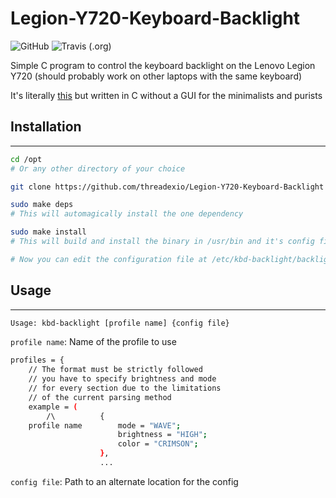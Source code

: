 # Legion-Y720-Keyboard-Backlight
![GitHub](https://img.shields.io/github/license/threadexio/Legion-Y720-Keyboard-Backlight?style=for-the-badge)
![Travis (.org)](https://img.shields.io/travis/threadexio/Legion-Y720-Keyboard-Backlight?style=for-the-badge)

Simple C program to control the keyboard backlight on the Lenovo Legion Y720 (should probably work on other laptops with the same keyboard)

It's literally [this](https://github.com/Izurii/Lenovo-Y720-KB-Led-Controller) but written in C without a GUI for the minimalists and purists


## Installation
--------
```bash
cd /opt
# Or any other directory of your choice

git clone https://github.com/threadexio/Legion-Y720-Keyboard-Backlight

sudo make deps
# This will automagically install the one dependency

sudo make install
# This will build and install the binary in /usr/bin and it's config file in /etc/kbd-backlight/backlight.conf

# Now you can edit the configuration file at /etc/kbd-backlight/backlight.conf and add as many profiles as you want
```

## Usage
--------
```bash
Usage: kbd-backlight [profile name] {config file}
```

`profile name`: Name of the profile to use
```bash
profiles = {
	// The format must be strictly followed
	// you have to specify brightness and mode
	// for every section due to the limitations
	// of the current parsing method
	example = (
		/\          {
	profile name        mode = "WAVE";
		                brightness = "HIGH";
		                color = "CRIMSON";
		            },
                    ...
```

`config file`: Path to an alternate location for the config